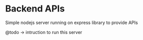 # Backend APIs

Simple nodejs server running on express library to provide APIs

@todo -> intruction to run this server
